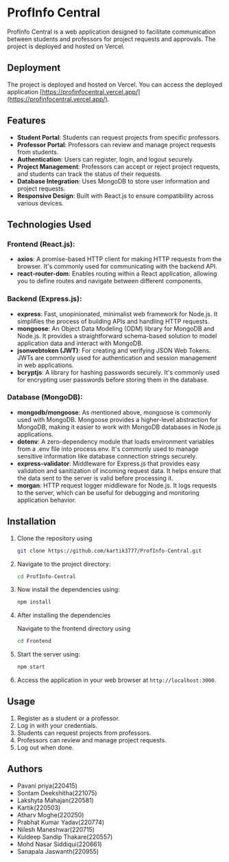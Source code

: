 # ProfInfo Central

ProfInfo Central is a web application designed to facilitate communication between students and professors for project requests and approvals. The project is deployed and hosted on Vercel.

## Deployment

The project is deployed and hosted on Vercel. You can access the deployed application [https://profinfocentral.vercel.app/](https://profinfocentral.vercel.app/).

## Features

- **Student Portal**: Students can request projects from specific professors.
- **Professor Portal**: Professors can review and manage project requests from students.
- **Authentication**: Users can register, login, and logout securely.
- **Project Management**: Professors can accept or reject project requests, and students can track the status of their requests.
- **Database Integration**: Uses MongoDB to store user information and project requests.
- **Responsive Design**: Built with React.js to ensure compatibility across various devices.

## Technologies Used

### Frontend (React.js):

- **axios**: A promise-based HTTP client for making HTTP requests from the browser. It's commonly used for communicating with the backend API.
- **react-router-dom**: Enables routing within a React application, allowing you to define routes and navigate between different components.
### Backend (Express.js):

- **express**: Fast, unopinionated, minimalist web framework for Node.js. It simplifies the process of building APIs and handling HTTP requests.
- **mongoose**: An Object Data Modeling (ODM) library for MongoDB and Node.js. It provides a straightforward schema-based solution to model application data and interact with MongoDB.
- **jsonwebtoken (JWT)**: For creating and verifying JSON Web Tokens. JWTs are commonly used for authentication and session management in web applications.
- **bcryptjs**: A library for hashing passwords securely. It's commonly used for encrypting user passwords before storing them in the database.

### Database (MongoDB):

- **mongodb/mongoose**: As mentioned above, mongoose is commonly used with MongoDB. Mongoose provides a higher-level abstraction for MongoDB, making it easier to work with MongoDB databases in Node.js applications.
- **dotenv**: A zero-dependency module that loads environment variables from a .env file into process.env. It's commonly used to manage sensitive information like database connection strings securely.
- **express-validator**: Middleware for Express.js that provides easy validation and sanitization of incoming request data. It helps ensure that the data sent to the server is valid before processing it.
- **morgan**: HTTP request logger middleware for Node.js. It logs requests to the server, which can be useful for debugging and monitoring application behavior.

## Installation

1. Clone the repository using
    ```bash
    git clone https://github.com/kartik3777/ProfInfo-Central.git
    ```

2. Navigate to the project directory:
    ```bash
    cd ProfInfo-Central
    ```
3. Now install the dependencies using:
   ```bash
   npm install
   ```
4. After installing the dependencies
   
   Navigate to the frontend directory using
   ```bash
   cd Frontend
   ```
5. Start the server using:
   ```bash
   npm start
   ```
6. Access the application in your web browser at `http://localhost:3000`.

## Usage

1. Register as a student or a professor.
2. Log in with your credentials.
3. Students can request projects from professors.
4. Professors can review and manage project requests.
5. Log out when done.
 ## Authors
- Pavani priya(220415)
- Sontam Deekshitha(221075)
- Lakshyta Mahajan(220581)
- Kartik(220503)
- Atharv Moghe(220250)
- Prabhat Kumar Yadav(220774)
- Nilesh Maneshwar(220715)
- Kuldeep Sandip Thakare(220557)
- Mohd Nasar Siddiqui(220661)
- Sanapala Jaswanth(220955)



   

